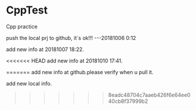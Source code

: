 # CppTest
Cpp practice

push the local prj to github, it`s ok!!!  ---20181006 0:12


add new info at 20181007 18:22.

<<<<<<< HEAD
add new info at 20181010 17:41.

=======
add new info at github.please verify when u pull it.

add new local info.
>>>>>>> 8eadc48704c7aaeb426f6e64ee040cb8f37999b2
